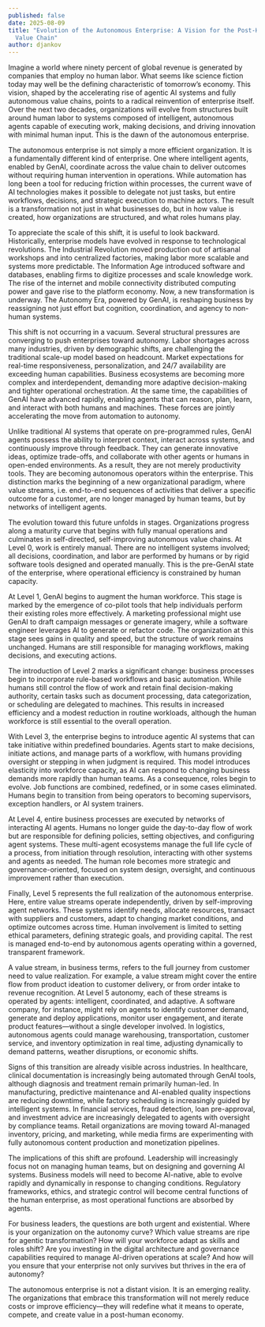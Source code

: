```yaml
---
published: false
date: 2025-08-09
title: "Evolution of the Autonomous Enterprise: A Vision for the Post-Human
  Value Chain"
author: djankov
---
```

Imagine a world where ninety percent of global revenue is generated by companies that employ no human labor. What seems like science fiction today may well be the defining characteristic of tomorrow’s economy. This vision, shaped by the accelerating rise of agentic AI systems and fully autonomous value chains, points to a radical reinvention of enterprise itself. Over the next two decades, organizations will evolve from structures built around human labor to systems composed of intelligent, autonomous agents capable of executing work, making decisions, and driving innovation with minimal human input. This is the dawn of the autonomous enterprise.

The autonomous enterprise is not simply a more efficient organization. It is a fundamentally different kind of enterprise. One where intelligent agents, enabled by GenAI, coordinate across the value chain to deliver outcomes without requiring human intervention in operations. While automation has long been a tool for reducing friction within processes, the current wave of AI technologies makes it possible to delegate not just tasks, but entire workflows, decisions, and strategic execution to machine actors. The result is a transformation not just in what businesses do, but in how value is created, how organizations are structured, and what roles humans play.

To appreciate the scale of this shift, it is useful to look backward. Historically, enterprise models have evolved in response to technological revolutions. The Industrial Revolution moved production out of artisanal workshops and into centralized factories, making labor more scalable and systems more predictable. The Information Age introduced software and databases, enabling firms to digitize processes and scale knowledge work. The rise of the internet and mobile connectivity distributed computing power and gave rise to the platform economy. Now, a new transformation is underway. The Autonomy Era, powered by GenAI, is reshaping business by reassigning not just effort but cognition, coordination, and agency to non-human systems.

This shift is not occurring in a vacuum. Several structural pressures are converging to push enterprises toward autonomy. Labor shortages across many industries, driven by demographic shifts, are challenging the traditional scale-up model based on headcount. Market expectations for real-time responsiveness, personalization, and 24/7 availability are exceeding human capabilities. Business ecosystems are becoming more complex and interdependent, demanding more adaptive decision-making and tighter operational orchestration. At the same time, the capabilities of GenAI have advanced rapidly, enabling agents that can reason, plan, learn, and interact with both humans and machines. These forces are jointly accelerating the move from automation to autonomy.

Unlike traditional AI systems that operate on pre-programmed rules, GenAI agents possess the ability to interpret context, interact across systems, and continuously improve through feedback. They can generate innovative ideas, optimize trade-offs, and collaborate with other agents or humans in open-ended environments. As a result, they are not merely productivity tools. They are becoming autonomous operators within the enterprise. This distinction marks the beginning of a new organizational paradigm, where value streams, i.e. end-to-end sequences of activities that deliver a specific outcome for a customer, are no longer managed by human teams, but by networks of intelligent agents.

The evolution toward this future unfolds in stages. Organizations progress along a maturity curve that begins with fully manual operations and culminates in self-directed, self-improving autonomous value chains. At Level 0, work is entirely manual. There are no intelligent systems involved; all decisions, coordination, and labor are performed by humans or by rigid software tools designed and operated manually. This is the pre-GenAI state of the enterprise, where operational efficiency is constrained by human capacity.

At Level 1, GenAI begins to augment the human workforce. This stage is marked by the emergence of co-pilot tools that help individuals perform their existing roles more effectively. A marketing professional might use GenAI to draft campaign messages or generate imagery, while a software engineer leverages AI to generate or refactor code. The organization at this stage sees gains in quality and speed, but the structure of work remains unchanged. Humans are still responsible for managing workflows, making decisions, and executing actions.

The introduction of Level 2 marks a significant change: business processes begin to incorporate rule-based workflows and basic automation. While humans still control the flow of work and retain final decision-making authority, certain tasks such as document processing, data categorization, or scheduling are delegated to machines. This results in increased efficiency and a modest reduction in routine workloads, although the human workforce is still essential to the overall operation.

With Level 3, the enterprise begins to introduce agentic AI systems that can take initiative within predefined boundaries. Agents start to make decisions, initiate actions, and manage parts of a workflow, with humans providing oversight or stepping in when judgment is required. This model introduces elasticity into workforce capacity, as AI can respond to changing business demands more rapidly than human teams. As a consequence, roles begin to evolve. Job functions are combined, redefined, or in some cases eliminated. Humans begin to transition from being operators to becoming supervisors, exception handlers, or AI system trainers.

At Level 4, entire business processes are executed by networks of interacting AI agents. Humans no longer guide the day-to-day flow of work but are responsible for defining policies, setting objectives, and configuring agent systems. These multi-agent ecosystems manage the full life cycle of a process, from initiation through resolution, interacting with other systems and agents as needed. The human role becomes more strategic and governance-oriented, focused on system design, oversight, and continuous improvement rather than execution.

Finally, Level 5 represents the full realization of the autonomous enterprise. Here, entire value streams operate independently, driven by self-improving agent networks. These systems identify needs, allocate resources, transact with suppliers and customers, adapt to changing market conditions, and optimize outcomes across time. Human involvement is limited to setting ethical parameters, defining strategic goals, and providing capital. The rest is managed end-to-end by autonomous agents operating within a governed, transparent framework.

A value stream, in business terms, refers to the full journey from customer need to value realization. For example, a value stream might cover the entire flow from product ideation to customer delivery, or from order intake to revenue recognition. At Level 5 autonomy, each of these streams is operated by agents: intelligent, coordinated, and adaptive. A software company, for instance, might rely on agents to identify customer demand, generate and deploy applications, monitor user engagement, and iterate product features—without a single developer involved. In logistics, autonomous agents could manage warehousing, transportation, customer service, and inventory optimization in real time, adjusting dynamically to demand patterns, weather disruptions, or economic shifts.

Signs of this transition are already visible across industries. In healthcare, clinical documentation is increasingly being automated through GenAI tools, although diagnosis and treatment remain primarily human-led. In manufacturing, predictive maintenance and AI-enabled quality inspections are reducing downtime, while factory scheduling is increasingly guided by intelligent systems. In financial services, fraud detection, loan pre-approval, and investment advice are increasingly delegated to agents with oversight by compliance teams. Retail organizations are moving toward AI-managed inventory, pricing, and marketing, while media firms are experimenting with fully autonomous content production and monetization pipelines.

The implications of this shift are profound. Leadership will increasingly focus not on managing human teams, but on designing and governing AI systems. Business models will need to become AI-native, able to evolve rapidly and dynamically in response to changing conditions. Regulatory frameworks, ethics, and strategic control will become central functions of the human enterprise, as most operational functions are absorbed by agents.

For business leaders, the questions are both urgent and existential. Where is your organization on the autonomy curve? Which value streams are ripe for agentic transformation? How will your workforce adapt as skills and roles shift? Are you investing in the digital architecture and governance capabilities required to manage AI-driven operations at scale? And how will you ensure that your enterprise not only survives but thrives in the era of autonomy?

The autonomous enterprise is not a distant vision. It is an emerging reality. The organizations that embrace this transformation will not merely reduce costs or improve efficiency—they will redefine what it means to operate, compete, and create value in a post-human economy.